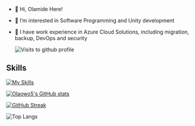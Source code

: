 - 👋 Hi, Olamide Here!
- 👀 I’m interested in Software Programming and Unity development
- 🌱 I have work experience in Azure Cloud Solutions, including migration, backup, DevOps and security
  

  <img src="https://komarev.com/ghpvc/?username=Olaowo5&style=flat-square&color=blue" alt="Visits to github profile"/>

## Skills

[![My Skills](https://skillicons.dev/icons?i=js,html,css,azure,androidstudio,vscode,react,eclipse,php,py,unity,unreal,webflow,powershell,gradle,mysql&perline=4)](https://skillicons.dev)
<!---
Olaowo5/Olaowo5 is a ✨ special ✨ repository because its `README.md` (this file) appears on your GitHub profile.
You can click the Preview link to take a look at your changes.
--->

[![Olaowo5's GitHub stats](https://github-readme-stats.vercel.app/api?username=olaowo5&show_icons=true&theme=algolia)](https://github.com/anuraghazra/github-readme-stats)

[![GitHub Streak](https://streak-stats.demolab.com?user=olaowo5&theme=catppuccin-macchiato&border_radius=20&mode=weekly&type=png&fire=6004EB&ring=6500EB)](https://git.io/streak-stats)



![Top Langs](https://github-readme-stats.vercel.app/api/top-langs/?username=olaowo5&size_weight=0.5&count_weight=0.5&langs_count=8&layout=donut-vertical&theme=aura)




